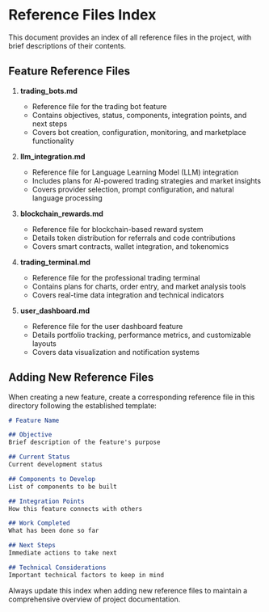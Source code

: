 
# Reference Files Index

This document provides an index of all reference files in the project, with brief descriptions of their contents.

## Feature Reference Files

1. **trading_bots.md**
   - Reference file for the trading bot feature
   - Contains objectives, status, components, integration points, and next steps
   - Covers bot creation, configuration, monitoring, and marketplace functionality

2. **llm_integration.md**
   - Reference file for Language Learning Model (LLM) integration
   - Includes plans for AI-powered trading strategies and market insights
   - Covers provider selection, prompt configuration, and natural language processing

3. **blockchain_rewards.md**
   - Reference file for blockchain-based reward system
   - Details token distribution for referrals and code contributions
   - Covers smart contracts, wallet integration, and tokenomics

4. **trading_terminal.md**
   - Reference file for the professional trading terminal
   - Contains plans for charts, order entry, and market analysis tools
   - Covers real-time data integration and technical indicators

5. **user_dashboard.md**
   - Reference file for the user dashboard feature
   - Details portfolio tracking, performance metrics, and customizable layouts
   - Covers data visualization and notification systems

## Adding New Reference Files

When creating a new feature, create a corresponding reference file in this directory following the established template:

```markdown
# Feature Name

## Objective
Brief description of the feature's purpose

## Current Status
Current development status

## Components to Develop
List of components to be built

## Integration Points
How this feature connects with others

## Work Completed
What has been done so far

## Next Steps
Immediate actions to take next

## Technical Considerations
Important technical factors to keep in mind
```

Always update this index when adding new reference files to maintain a comprehensive overview of project documentation.
